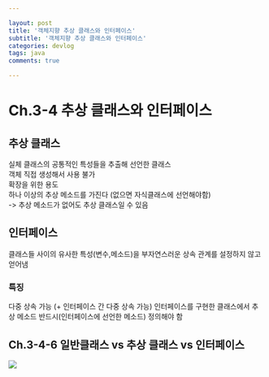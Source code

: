 ```yaml
---

layout: post
title: '객체지향 추상 클래스와 인터페이스'
subtitle: '객체지향 추상 클래스와 인터페이스'
categories: devlog
tags: java
comments: true

---
```


# Ch.3-4 추상 클래스와 인터페이스
## 추상 클래스
실체 클래스의 공통적인 특성들을 추출해 선언한 클래스  
객체 직접 생성해서 사용 불가  
확장을 위한 용도  
하나 이상의 추상 메소드를 가진다 (없으면 자식클래스에 선언해야함)  
	-> 추상 메소드가 없어도 추상 클래스일 수 있음
    
## 인터페이스
클래스들 사이의 유사한 특성(변수,메소드)을 부자연스러운 상속 관계를 설정하지 않고 얻어냄

### 특징
다중 상속 가능 (+ 인터페이스 간 다중 상속 가능)
인터페이스를 구현한 클래스에서 추상 메소드 반드시(인터페이스에 선언한 메소드) 정의해야 함
## Ch.3-4-6 일반클래스 vs 추상 클래스 vs 인터페이스
![](https://images.velog.io/images/dhwoo8405/post/cffed545-fde3-4fe4-ba4d-58eaa1a28fc5/image.png)

